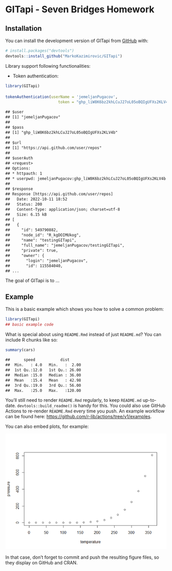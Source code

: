 
# GITapi - Seven Bridges Homework

## Installation

You can install the development version of GITapi from
[GitHub](https://github.com/) with:

``` r
# install.packages("devtools")
devtools::install_github("MarkoKazimirovic/GITapi")
```

Library support following functionalities:

-   Token authentication:

``` r
library(GITapi)

tokenAuthentication(userName = 'jemeljanPugacov',
                       token = "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")
```

    ## $user
    ## [1] "jemeljanPugacov"
    ## 
    ## $pass
    ## [1] "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"
    ## 
    ## $url
    ## [1] "https://api.github.com/user/repos"
    ## 
    ## $userAuth
    ## <request>
    ## Options:
    ## * httpauth: 1
    ## * userpwd: jemeljanPugacov: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
    ## 
    ## $response
    ## Response [https://api.github.com/user/repos]
    ##   Date: 2022-10-11 18:52
    ##   Status: 200
    ##   Content-Type: application/json; charset=utf-8
    ##   Size: 6.15 kB
    ## [
    ##   {
    ##     "id": 549790882,
    ##     "node_id": "R_kgDOIMUkog",
    ##     "name": "testingGITapi",
    ##     "full_name": "jemeljanPugacov/testingGITapi",
    ##     "private": true,
    ##     "owner": {
    ##       "login": "jemeljanPugacov",
    ##       "id": 115584040,
    ## ...

The goal of GITapi is to …

## Example

This is a basic example which shows you how to solve a common problem:

``` r
library(GITapi)
## basic example code
```

What is special about using `README.Rmd` instead of just `README.md`?
You can include R chunks like so:

``` r
summary(cars)
```

    ##      speed           dist       
    ##  Min.   : 4.0   Min.   :  2.00  
    ##  1st Qu.:12.0   1st Qu.: 26.00  
    ##  Median :15.0   Median : 36.00  
    ##  Mean   :15.4   Mean   : 42.98  
    ##  3rd Qu.:19.0   3rd Qu.: 56.00  
    ##  Max.   :25.0   Max.   :120.00

You’ll still need to render `README.Rmd` regularly, to keep `README.md`
up-to-date. `devtools::build_readme()` is handy for this. You could also
use GitHub Actions to re-render `README.Rmd` every time you push. An
example workflow can be found here:
<https://github.com/r-lib/actions/tree/v1/examples>.

You can also embed plots, for example:

![](README_files/figure-gfm/pressure-1.png)<!-- -->

In that case, don’t forget to commit and push the resulting figure
files, so they display on GitHub and CRAN.
